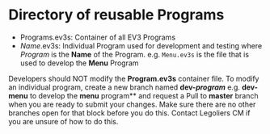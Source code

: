 # Directory of reusable Programs

* Programs.ev3s: Container of all EV3 Programs
* _Name_.ev3s: Individual Program used for development and testing where _Program_ is the **Name** of the Program.  e.g. `Menu.ev3s` 
is the file that is used to develop the **Menu** Program

Developers should NOT modify the **Program.ev3s** container file.
To modify an individual program, create a new branch named **dev-_program_** e.g. **dev-menu** to develop the **menu** program** and 
request a Pull to **master** branch when you are ready to submit your changes.  Make sure there are no other branches open for 
that block before you do this.  Contact Legoliers CM if you are unsure of how to do this.
